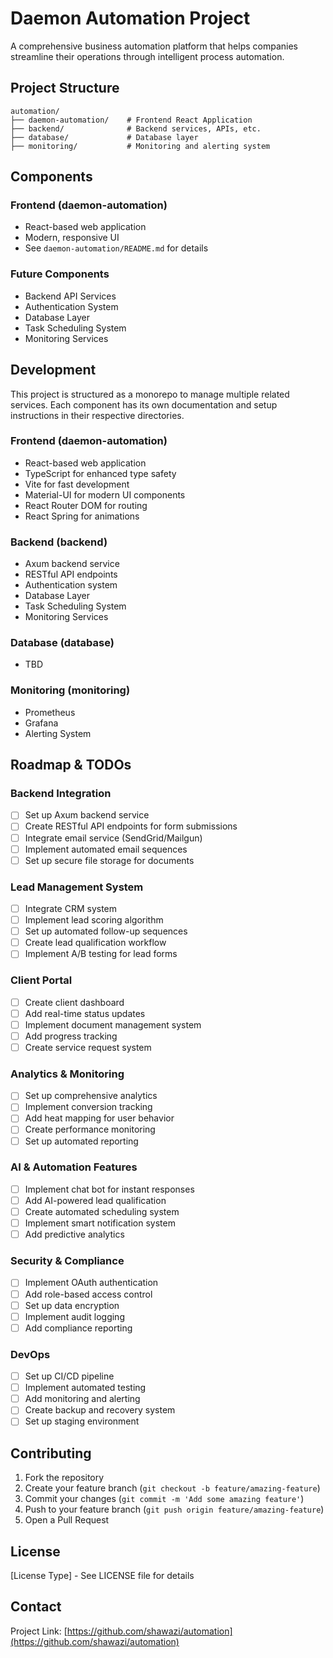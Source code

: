 # Daemon Automation Project

A comprehensive business automation platform that helps companies streamline their operations through intelligent process automation.

## Project Structure

```
automation/
├── daemon-automation/    # Frontend React Application
├── backend/              # Backend services, APIs, etc.
├── database/             # Database layer
├── monitoring/           # Monitoring and alerting system
```

## Components

### Frontend (daemon-automation)
- React-based web application
- Modern, responsive UI
- See `daemon-automation/README.md` for details

### Future Components
- Backend API Services
- Authentication System
- Database Layer
- Task Scheduling System
- Monitoring Services

## Development

This project is structured as a monorepo to manage multiple related services. Each component has its own documentation and setup instructions in their respective directories.

### Frontend (daemon-automation)
- React-based web application
- TypeScript for enhanced type safety
- Vite for fast development
- Material-UI for modern UI components
- React Router DOM for routing
- React Spring for animations

### Backend (backend)
- Axum backend service
- RESTful API endpoints
- Authentication system
- Database Layer
- Task Scheduling System
- Monitoring Services

### Database (database)
- TBD

### Monitoring (monitoring)
- Prometheus
- Grafana
- Alerting System

## Roadmap & TODOs

### Backend Integration
- [ ] Set up Axum backend service
- [ ] Create RESTful API endpoints for form submissions
- [ ] Integrate email service (SendGrid/Mailgun)
- [ ] Implement automated email sequences
- [ ] Set up secure file storage for documents

### Lead Management System
- [ ] Integrate CRM system
- [ ] Implement lead scoring algorithm
- [ ] Set up automated follow-up sequences
- [ ] Create lead qualification workflow
- [ ] Implement A/B testing for lead forms

### Client Portal
- [ ] Create client dashboard
- [ ] Add real-time status updates
- [ ] Implement document management system
- [ ] Add progress tracking
- [ ] Create service request system

### Analytics & Monitoring
- [ ] Set up comprehensive analytics
- [ ] Implement conversion tracking
- [ ] Add heat mapping for user behavior
- [ ] Create performance monitoring
- [ ] Set up automated reporting

### AI & Automation Features
- [ ] Implement chat bot for instant responses
- [ ] Add AI-powered lead qualification
- [ ] Create automated scheduling system
- [ ] Implement smart notification system
- [ ] Add predictive analytics

### Security & Compliance
- [ ] Implement OAuth authentication
- [ ] Add role-based access control
- [ ] Set up data encryption
- [ ] Implement audit logging
- [ ] Add compliance reporting

### DevOps
- [ ] Set up CI/CD pipeline
- [ ] Implement automated testing
- [ ] Add monitoring and alerting
- [ ] Create backup and recovery system
- [ ] Set up staging environment

## Contributing

1. Fork the repository
2. Create your feature branch (`git checkout -b feature/amazing-feature`)
3. Commit your changes (`git commit -m 'Add some amazing feature'`)
4. Push to your feature branch (`git push origin feature/amazing-feature`)
5. Open a Pull Request

## License

[License Type] - See LICENSE file for details

## Contact

Project Link: [https://github.com/shawazi/automation](https://github.com/shawazi/automation)
